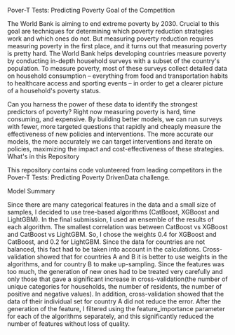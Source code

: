 Pover-T Tests: Predicting Poverty
Goal of the Competition

The World Bank is aiming to end extreme poverty by 2030. Crucial to this goal are techniques for determining which poverty reduction strategies work and which ones do not. But measuring poverty reduction requires measuring poverty in the first place, and it turns out that measuring poverty is pretty hard. The World Bank helps developing countries measure poverty by conducting in-depth household surveys with a subset of the country's population. To measure poverty, most of these surveys collect detailed data on household consumption – everything from food and transportation habits to healthcare access and sporting events – in order to get a clearer picture of a household's poverty status.

Can you harness the power of these data to identify the strongest predictors of poverty? Right now measuring poverty is hard, time consuming, and expensive. By building better models, we can run surveys with fewer, more targeted questions that rapidly and cheaply measure the effectiveness of new policies and interventions. The more accurate our models, the more accurately we can target interventions and iterate on policies, maximizing the impact and cost-effectiveness of these strategies.
What's in this Repository

This repository contains code volunteered from leading competitors in the Pover-T Tests: Predicting Poverty DrivenData challenge.


Model Summary

Since there are many categorical features in the data and a small size of samples, I decided to use tree-based algorithms (CatBoost, XGBoost and LightGBM). In the final submission, I used an ensemble of the results of each algorithm. The smallest correlation was between CatBoost vs XGBoost and CatBoost vs LightGBM. So, I chose the weights 0.4 for XGBoost and CatBoost, and 0.2 for LightGBM. Since the data for countries are not balanced, this fact had to be taken into account in the calculations. Cross-validation showed that for countries A and B it is better to use weights in the algorithms, and for country B to make up-sampling. Since the features was too much, the generation of new ones had to be treated very carefully and only those that gave a significant increase in cross-validation(the number of unique categories for households, the number of residents, the number of positive and negative values). In addition, cross-validation showed that the data of their individual set for country A did not reduce the error. After the generation of the feature, I filtered using the feature_importance parameter for each of the algorithms separately, and this significantly reduced the number of features without loss of quality.